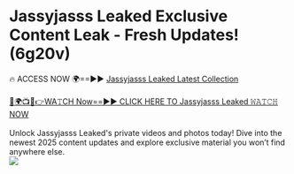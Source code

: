 # Jassyjasss Leaked Exclusive Content Leak - Fresh Updates! (6g20v)

🔥 ACCESS NOW 🌍==►► <a href="https://tinyurl.com/kvy9nzfs" rel="nofollow">Jassyjasss Leaked Latest Collection</a>
<br><br>
[🔴🌍📺📱👉WA𝚃CH Now==►► CLICK HERE TO Jassyjasss Leaked 𝚆𝙰𝚃𝙲𝙷 NOW](https://tinyurl.com/kvy9nzfs)
<br><br>
Unlock Jassyjasss Leaked's private videos and photos today! Dive into the newest 2025 content updates and explore exclusive material you won’t find anywhere else.
<br>
<a href="https://tinyurl.com/kvy9nzfs" rel="nofollow" data-target="animated-image.originalLink"><img src="https://camo.githubusercontent.com/8a4f000d20f83aca3bf7ec5f350d767afa0574a8a352519fd8cfa583a6f93a33/68747470733a2f2f692e696d6775722e636f6d2f644a486b345a712e676966" data-canonical-src="https://i.imgur.com/dJHk4Zq.gif" style="max-width: 100%; display: inline-block;" data-target="animated-image.originalImage"></a>
<br>
